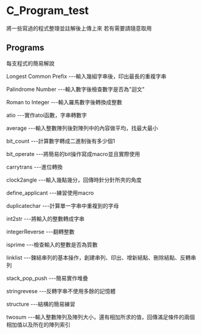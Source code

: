 # C_Program_test

將一些寫過的程式整理並註解後上傳上來
若有需要請隨意取用

## Programs

每支程式的簡易解說

Longest Common Prefix  ---輸入幾組字串後，印出最長的重複字串

Palindrome Number      ---輸入數字後檢查數字是否為"迴文"

Roman to Integer       ---輸入羅馬數字後轉換成整數

atio                   ---實作atoi函數，字串轉數字

average                ---輸入整數陣列後對陣列中的內容做平均，找最大最小

bit_count              ---計算數字轉成二進制後有多少個1

bit_operate            ---將簡易的bit操作寫成macro並且實際使用

carrytrans             ---進位轉換

clock2angle            ---輸入幾點幾分，回傳時針分針所夾的角度

define_applicant       ---練習使用macro

duplicatechar          ---計算單一字串中重複到的字母

int2str                ---將輸入的整數轉成字串

integerReverse         ---翻轉整數

isprime                ---檢查輸入的整數是否為質數

linklist               ---鍊結串列的基本操作，創建串列、印出、增新結點、刪除結點、反轉串列

stack_pop_push         ---簡易實作堆疊

stringrevese           ---反轉字串不使用多餘的記憶體

structure              ---結構的簡易練習

twosum                 ---輸入整數陣列及陣列大小，還有相加所求的值，回傳滿足條件的兩個相加值以及所在的陣列索引

